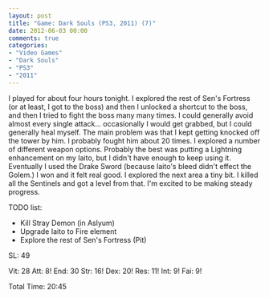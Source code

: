 ```yaml
---
layout: post
title: "Game: Dark Souls (PS3, 2011) (7)"
date: 2012-06-03 00:00
comments: true
categories:
- "Video Games"
- "Dark Souls"
- "PS3"
- "2011"
---
```


I played for about four hours tonight. I explored the rest of
Sen's Fortress (or at least, I got to the boss) and then I
unlocked a shortcut to the boss, and then I tried to fight the
boss many many times. I could generally avoid almost every single
attack... occasionally I would get grabbed, but I could generally
heal myself. The main problem was that I kept getting knocked off
the tower by him. I probably fought him about 20 times. I explored
a number of different weapon options. Probably the best was
putting a Lightning enhancement on my Iaito, but I didn't have
enough to keep using it. Eventually I used the Drake Sword
(because Iaito's bleed didn't effect the Golem.) I won and it felt
real good. I explored the next area a tiny bit. I killed all the
Sentinels and got a level from that. I'm excited to be making
steady progress.

TODO list:
- Kill Stray Demon (in Aslyum)
- Upgrade Iaito to Fire element
- Explore the rest of Sen's Fortress (Pit)

SL: 49

Vit: 28
Att:  8!
End: 30
Str: 16!
Dex: 20!
Res: 11!
Int:  9!
Fai:  9!

Total Time: 20:45
